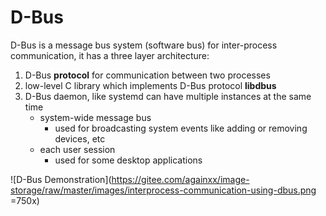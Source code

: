 # D-Bus

D-Bus is a message bus system (software bus) for inter-process communication, it has a three layer architecture:
1. D-Bus **protocol** for communication between two processes
2. low-level C library which implements D-Bus protocol **libdbus**
3. D-Bus daemon, like systemd can have multiple instances at the same time
    - system-wide message bus
        - used for broadcasting system events like adding or removing devices, etc
    - each user session
        - used for some desktop applications

![D-Bus Demonstration](https://gitee.com/againxx/image-storage/raw/master/images/interprocess-communication-using-dbus.png =750x)
